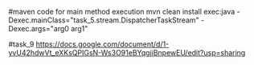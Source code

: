 #maven code for main method execution
mvn clean install exec:java -Dexec.mainClass="task_5.stream.DispatcherTaskStream" -Dexec.args="arg0 arg1"

#task_9
https://docs.google.com/document/d/1-yvU42hdwVt_eXKsQPIGsN-Ws3O91eBYqgjiBnpewEU/edit?usp=sharing
